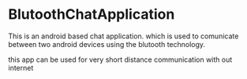 
# BlutoothChatApplication

This is an android based chat application.
which is used to comunicate between two android devices
using the blutooth technology.

this app can be used for very short distance communication with out internet